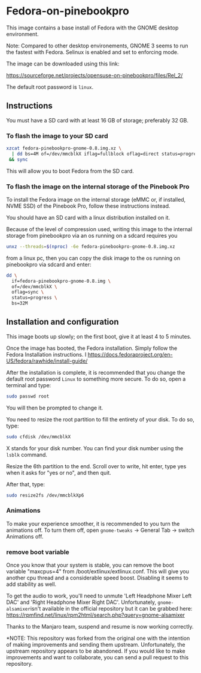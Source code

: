 # Fedora-on-pinebookpro

This image contains a base install of Fedora with the GNOME desktop environment. 

Note: Compared to other desktop environements, GNOME 3 seems to run the fastest with Fedora.
Selinux is enabled and set to enforcing mode.

The image can be downloaded using this link: 

https://sourceforge.net/projects/opensuse-on-pinebookpro/files/Rel_2/

The default root password is `linux`.

## Instructions

You must have a SD card with at least 16 GB of storage; preferably 32 GB.

### To flash the image to your SD card
```bash
xzcat fedora-pinebookpro-gnome-0.8.img.xz \
  | dd bs=4M of=/dev/mmcblkX iflag=fullblock oflag=direct status=progress \
 && sync
```
This will allow you to boot Fedora from the SD card. 

### To flash the image on the internal storage of the Pinebook Pro 

To install the Fedora image on the internal storage (eMMC or, if installed, NVME SSD) of the Pinebook Pro, follow these instructions instead. 

You should have an SD card with a linux distribution installed on it. 


Because of the level of compression used, writing this image to the internal storage from pinebookpro via an os running on a sdcard requires you

```bash
unxz --threads=$(nproc) -6e fedora-pinebookpro-gnome-0.8.img.xz
```

from a linux pc, then you can copy the disk image to the os running on pinebookpro via sdcard and enter:

```bash
dd \
  if=fedora-pinebookpro-gnome-0.8.img \
  of=/dev/mmcblkX \
  oflag=sync \
  status=progress \
  bs=32M
```


## Installation and configuration

This image boots up slowly; on the first boot, give it at least 4 to 5 minutes. 

Once the image has booted, the Fedora installation. Simply follow the Fedora Installation instructions. I
https://docs.fedoraproject.org/en-US/fedora/rawhide/install-guide/

After the installation is complete, it is recommended that you change the default root password `Linux` to something more secure. 
To do so, open a terminal and type:

```bash
sudo passwd root
```
You will then be prompted to change it. 


You need to resize the root partition to fill the entirety of your disk. 
To do so, type:
 
```bash
sudo cfdisk /dev/mmcblkX
```

X stands for your disk number. You can find your disk number using the `lsblk` command.

Resize the 6th partition to the end. Scroll over to write, hit enter, type yes when it asks for "yes or no", and then quit. 

After that, type:

```bash
sudo resize2fs /dev/mmcblkXp6
```

### Animations 
To make your experience smoother, it is recommended to you turn the animations off. 
To turn them off, open `gnome-tweaks` -> General Tab -> switch Animations off.

### remove boot variable
Once you know that your system is stable, you can remove the boot variable "maxcpus=4" from /boot/extlinux/extlinux.conf.
This will give you another cpu thread and a considerable speed boost. Disabling it seems to add stability as well.

To get the audio to work, you'll need to unmute 'Left Headphone Mixer Left DAC' and 'Right Headphone Mixer Right DAC'. 
Unfortunately, `gnome-alsamixer`isn't available in the official repository but it can be grabbed here:  https://rpmfind.net/linux/rpm2html/search.php?query=gnome-alsamixer

Thanks to the Manjaro team, suspend and resume is now working correctly. 



*NOTE: This repository was forked from the original one with the intention of making improvements and sending them upstream. Unfortunately, the upstream repository appears to be abandoned.  If you would like to make improvements and want to collaborate, you can send a pull request to this repository.
